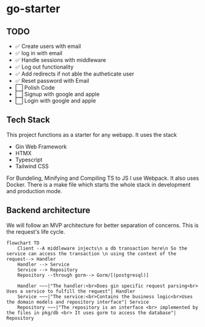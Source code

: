 # go-starter

## TODO

- ✅ Create users with email
- ✅ log in with email
- ✅ Handle sessions with middleware
- ✅ Log out functionality
- ✅ Add redirects if not able the autheticate user
- ✅ Reset password with Email
- ⬜ Polish Code
- ⬜ Signup with google and apple
- ⬜ Login with google and apple

## Tech Stack

This project functions as a starter for any webapp. It uses the stack

- Gin Web Framework
- HTMX
- Typescript
- Tailwind CSS

For Bundeling, Minifying and Compiling TS to JS I use Webpack.
It also uses Docker. There is a make file which starts the whole stack in development and production mode.

## Backend architecture

We will follow an MVP architecture for better separation of concerns.
This is the request's life cycle.

```mermaid
flowchart TD
    Client --A middleware injects\n a db transaction here\n So the service can access the transaction \n using the context of the request--> Handler
    Handler --> Service
    Service --> Repository
    Repository --through gorm--> Gorm/[(postgresql)]

    Handler ~~~|"The handler:<br>Does gin specific request parsing<br> Uses a service to fulfill the request"| Handler
    Service ~~~|"The service:<br>Contains the business logic<br>Uses the domain models and repository interface"| Service
    Repository ~~~|"The repository is an interface <br> implemented by the files in pkg/db <br> It uses gorm to access the database"| Repository
```
